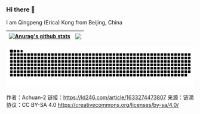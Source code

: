 ### Hi there 👋
I am Qingpeng (Erica) Kong from Beijing, China

| <a href="https://github.com/anuraghazra/github-readme-stats"><img align="center" src="https://github-readme-stats.vercel.app/api?username=Kqp1227&show_icons=true&include_all_commits=true&theme=buefy&hide_border=true" alt="Anurag's github stats" /></a> | <a href="https://github.com/anuraghazra/github-readme-stats"><img align="center" src="https://github-readme-stats.vercel.app/api/top-langs/?username=Kqp1227&layout=compact&theme=buefy&hide_border=true" /></a> |
| ------------- | ------------- |
 
<div align="center"><img src="https://raw.githubusercontent.com/Kqp1227/Kqp1227/main/assets/github-contribution-grid-snake.svg" ></div>


作者：Achuan-2
链接：https://ld246.com/article/1633274473807
来源：链滴
协议：CC BY-SA 4.0 https://creativecommons.org/licenses/by-sa/4.0/
<!--START_SECTION:waka-->
<!--END_SECTION:waka-->
<!--
**Kqp1227/Kqp1227** is a ✨ _special_ ✨ repository because its `README.md` (this file) appears on your GitHub profile.

Here are some ideas to get you started:

- 🔭 I’m currently working on ...
- 🌱 I’m currently learning ...
- 👯 I’m looking to collaborate on ...
- 🤔 I’m looking for help with ...
- 💬 Ask me about ...
- 📫 How to reach me: ...
- 😄 Pronouns: ...
- ⚡ Fun fact: ...
-->
